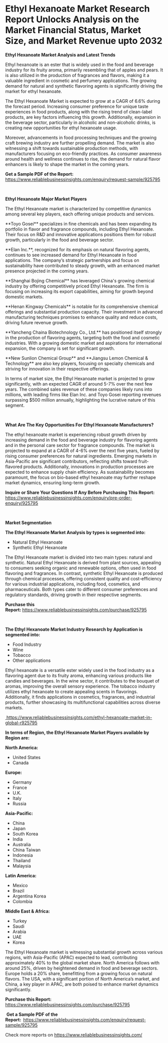 <p><h1>Ethyl Hexanoate Market Research Report Unlocks Analysis on the Market Financial Status, Market Size, and Market Revenue upto 2032</h1></p><p><strong>Ethyl Hexanoate Market Analysis and Latest Trends</strong></p>
<p><p>Ethyl hexanoate is an ester that is widely used in the food and beverage industry for its fruity aroma, primarily resembling that of apples and pears. It is also utilized in the production of fragrances and flavors, making it a valuable ingredient in cosmetic and perfumery applications. The growing demand for natural and synthetic flavoring agents is significantly driving the market for ethyl hexanoate.</p><p>The Ethyl Hexanoate Market is expected to grow at a CAGR of 6.6% during the forecast period. Increasing consumer preference for unique taste experiences in food products, along with the rising trend of clean-label products, are key factors influencing this growth. Additionally, expansion in the beverage sector, particularly in alcoholic and non-alcoholic drinks, is creating new opportunities for ethyl hexanoate usage. </p><p>Moreover, advancements in food processing techniques and the growing craft brewing industry are further propelling demand. The market is also witnessing a shift towards sustainable production methods, with manufacturers focusing on eco-friendly practices. As consumer awareness around health and wellness continues to rise, the demand for natural flavor enhancers is likely to shape the market in the coming years.</p></p>
<p><strong>Get a Sample PDF of the Report:&nbsp;</strong> <a href="https://www.reliablebusinessinsights.com/enquiry/request-sample/925795?utm_campaign=3083&utm_medium=2&utm_source=Github&utm_content=ia&utm_term=01042025&utm_id=ethyl-hexanoate">https://www.reliablebusinessinsights.com/enquiry/request-sample/925795</a></p>
<p>&nbsp;</p>
<p><strong>Ethyl Hexanoate Major Market Players</strong></p>
<p><p>The Ethyl Hexanoate market is characterized by competitive dynamics among several key players, each offering unique products and services. </p><p>**Toyo Gosei** specializes in fine chemicals and has been expanding its portfolio in flavor and fragrance compounds, including Ethyl Hexanoate. Their focus on R&D and innovative applications positions them for robust growth, particularly in the food and beverage sector.</p><p>**Elan Inc.**, recognized for its emphasis on natural flavoring agents, continues to see increased demand for Ethyl Hexanoate in food applications. The company’s strategic partnerships and focus on sustainability have contributed to steady growth, with an enhanced market presence projected in the coming years.</p><p>**Shanghai Bojing Chemical** has leveraged China's growing chemical industry by offering competitively priced Ethyl Hexanoate. The firm is focusing on increasing its export capabilities, aiming for growth beyond domestic markets.</p><p>**Henan Kingway Chemicals** is notable for its comprehensive chemical offerings and substantial production capacity. Their investment in advanced manufacturing techniques promises to enhance quality and reduce costs, driving future revenue growth.</p><p>**Yancheng Chaina Biotechnology Co., Ltd.** has positioned itself strongly in the production of flavoring agents, targeting both the food and cosmetic industries. With a growing domestic market and aspirations for international expansion, the company is set for significant growth.</p><p>**New Sunlion Chemical Group** and **Jiangsu Lemon Chemical & Technology** are also key players, focusing on specialty chemicals and striving for innovation in their respective offerings.</p><p>In terms of market size, the Ethyl Hexanoate market is projected to grow significantly, with an expected CAGR of around 5-7% over the next few years. The combined sales revenue of these companies likely runs into millions, with leading firms like Elan Inc. and Toyo Gosei reporting revenues surpassing $500 million annually, highlighting the lucrative nature of this segment.</p></p>
<p>&nbsp;</p>
<p><strong>What Are The Key Opportunities For Ethyl Hexanoate Manufacturers?</strong></p>
<p><p>The ethyl hexanoate market is experiencing robust growth driven by increasing demand in the food and beverage industry for flavoring agents and in the personal care sector for fragrance compounds. The market is projected to expand at a CAGR of 4-6% over the next five years, fueled by rising consumer preferences for natural ingredients. Emerging markets in Asia-Pacific are significant contributors, reflecting shifts toward fruit-flavored products. Additionally, innovations in production processes are expected to enhance supply chain efficiency. As sustainability becomes paramount, the focus on bio-based ethyl hexanoate may further reshape market dynamics, ensuring long-term growth.</p></p>
<p><strong>Inquire or Share Your Questions If Any Before Purchasing This Report:</strong> <a href="https://www.reliablebusinessinsights.com/enquiry/pre-order-enquiry/925795?utm_campaign=3083&utm_medium=2&utm_source=Github&utm_content=ia&utm_term=01042025&utm_id=ethyl-hexanoate">https://www.reliablebusinessinsights.com/enquiry/pre-order-enquiry/925795</a></p>
<p>&nbsp;</p>
<p><strong>Market Segmentation</strong></p>
<p><strong>The Ethyl Hexanoate Market Analysis by types is segmented into:</strong></p>
<p><ul><li>Natural Ethyl Hexanoate</li><li>Synthetic Ethyl Hexanoate</li></ul></p>
<p><p>The Ethyl Hexanoate market is divided into two main types: natural and synthetic. Natural Ethyl Hexanoate is derived from plant sources, appealing to consumers seeking organic and renewable options, often used in food flavoring and fragrances. In contrast, synthetic Ethyl Hexanoate is produced through chemical processes, offering consistent quality and cost-efficiency for various industrial applications, including food, cosmetics, and pharmaceuticals. Both types cater to different consumer preferences and regulatory standards, driving growth in their respective segments.</p></p>
<p><strong>Purchase this Report:&nbsp;</strong><a href="https://www.reliablebusinessinsights.com/purchase/925795?utm_campaign=3083&utm_medium=2&utm_source=Github&utm_content=ia&utm_term=01042025&utm_id=ethyl-hexanoate">https://www.reliablebusinessinsights.com/purchase/925795</a></p>
<p>&nbsp;</p>
<p><strong>The Ethyl Hexanoate Market Industry Research by Application is segmented into:</strong></p>
<p><ul><li>Food Industry</li><li>Wine</li><li>Tobacco</li><li>Other applications</li></ul></p>
<p><p>Ethyl hexanoate is a versatile ester widely used in the food industry as a flavoring agent due to its fruity aroma, enhancing various products like candies and beverages. In the wine sector, it contributes to the bouquet of aromas, improving the overall sensory experience. The tobacco industry utilizes ethyl hexanoate to create appealing scents in flavorings. Additionally, it finds applications in cosmetics, fragrances, and industrial products, further showcasing its multifunctional capabilities across diverse markets.</p></p>
<p><a href="https://www.reliablebusinessinsights.com/ethyl-hexanoate-market-in-global-r925795?utm_campaign=3083&utm_medium=2&utm_source=Github&utm_content=ia&utm_term=01042025&utm_id=ethyl-hexanoate">&nbsp;https://www.reliablebusinessinsights.com/ethyl-hexanoate-market-in-global-r925795</a></p>
<p><strong>In terms of Region, the Ethyl Hexanoate Market Players available by Region are:</strong></p>
<p>
    <p> <strong> North America: </strong>
        <ul>
            <li>United States</li>
            <li>Canada</li>
        </ul>
        </p> 
    <p> <strong> Europe: </strong>
        <ul>
            <li>Germany</li>
            <li>France</li>
            <li>U.K.</li>
            <li>Italy</li>
            <li>Russia</li>
        </ul>
        </p> 
    <p> <strong> Asia-Pacific: </strong>
        <ul>
            <li>China</li>
            <li>Japan</li>
            <li>South Korea</li>
            <li>India</li>
            <li>Australia</li>
            <li>China Taiwan</li>
            <li>Indonesia</li>
            <li>Thailand</li>
            <li>Malaysia</li>
        </ul>
        </p> 
    <p> <strong> Latin America: </strong>
        <ul>
            <li>Mexico</li>
            <li>Brazil</li>
            <li>Argentina Korea</li>
            <li>Colombia</li>
        </ul>
        </p> 
    <p> <strong> Middle East & Africa: </strong>
        <ul>
            <li>Turkey</li>
            <li>Saudi</li>
            <li>Arabia</li>
            <li>UAE</li>
            <li>Korea</li>
        </ul>
    </p>
    </p>
<p><p>The Ethyl Hexanoate market is witnessing substantial growth across various regions, with Asia-Pacific (APAC) expected to lead, contributing approximately 40% to the global market share. North America follows with around 25%, driven by heightened demand in food and beverage sectors. Europe holds a 20% share, benefitting from a growing focus on natural flavors. The USA, with a significant portion of North America’s market, and China, a key player in APAC, are both poised to enhance market dynamics significantly.</p></p>
<p><strong>Purchase this Report: </strong><a href="https://www.reliablebusinessinsights.com/purchase/925795?utm_campaign=3083&utm_medium=2&utm_source=Github&utm_content=ia&utm_term=01042025&utm_id=ethyl-hexanoate">https://www.reliablebusinessinsights.com/purchase/925795</a></p>
<p>&nbsp;<strong>Get a Sample PDF of the Report:&nbsp;&nbsp;</strong><a href="https://www.reliablebusinessinsights.com/enquiry/request-sample/925795?utm_campaign=3083&utm_medium=2&utm_source=Github&utm_content=ia&utm_term=01042025&utm_id=ethyl-hexanoate">https://www.reliablebusinessinsights.com/enquiry/request-sample/925795</a></p>
<p><strong></strong></p>
<p>Check more reports on <a href="https://www.reliablebusinessinsights.com/?utm_campaign=3083&utm_medium=2&utm_source=Github&utm_content=ia&utm_term=01042025&utm_id=ethyl-hexanoate">https://www.reliablebusinessinsights.com/</a></p>